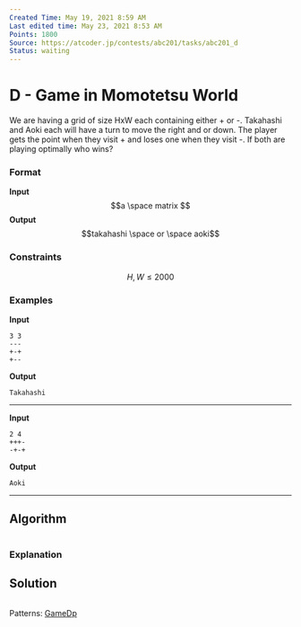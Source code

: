 ```yaml
---
Created Time: May 19, 2021 8:59 AM
Last edited time: May 23, 2021 8:53 AM
Points: 1800
Source: https://atcoder.jp/contests/abc201/tasks/abc201_d
Status: waiting
---
```


# D - Game in Momotetsu World

We are having a grid of size HxW each containing either + or -. Takahashi and Aoki each will have a turn to move the right and or down. The player gets the point when they visit + and loses one when they visit -. If both are playing optimally who wins?
### Format
**Input**
$$a \space matrix $$
**Output**
$$takahashi \space or \space  aoki$$
### Constraints
$$H, W\le 2000$$
### **Examples**
**Input**
```
3 3
---
+-+
+--
```
**Output**
```
Takahashi
```
---
**Input**
```
2 4
+++-
-+-+
```
**Output**
```
Aoki
```
---
## Algorithm
```python
```
### Explanation
## Solution
```jsx
```
Patterns: [Game](Game.md)[Dp](Dp.md)